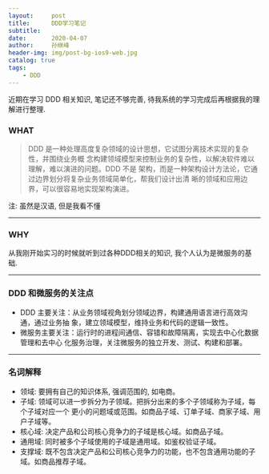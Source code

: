```yaml
---
layout:     post
title:      DDD学习笔记
subtitle:   
date:       2020-04-07
author:     孙继峰
header-img: img/post-bg-ios9-web.jpg
catalog: true
tags:
    - DDD
---
```

近期在学习 DDD 相关知识, 笔记还不够完善, 待我系统的学习完成后再根据我的理解进行整理.

### WHAT
> DDD 是一种处理高度复杂领域的设计思想，它试图分离技术实现的复杂性，并围绕业务概
念构建领域模型来控制业务的复杂性，以解决软件难以理解，难以演进的问题。DDD 不是
架构，而是一种架构设计方法论，它通过边界划分将复杂业务领域简单化，帮我们设计出清
晰的领域和应用边界，可以很容易地实现架构演进。

注: 虽然是汉语, 但是我看不懂

---
### WHY
从我刚开始实习的时候就听到过各种DDD相关的知识, 我个人认为是微服务的基础.

---
### DDD 和微服务的关注点
- DDD 主要关注：从业务领域视角划分领域边界，构建通用语言进行高效沟通，通过业务抽
象，建立领域模型，维持业务和代码的逻辑一致性。
- 微服务主要关注：运行时的进程间通信、容错和故障隔离，实现去中心化数据管理和去中心
化服务治理，关注微服务的独立开发、测试、构建和部署。

---
### 名词解释
- 领域: 要拥有自己的知识体系, 强调范围的, 如电商。
- 子域: 领域可以进一步拆分为子领域。把拆分出来的多个子领域称为子域，每个子域对应一个
更小的问题域或范围。如商品子域、订单子域、商家子域、用户子域等。
- 核心域: 决定产品和公司核心竞争力的子域是核心域。如商品子域。
- 通用域: 同时被多个子域使用的子域是通用域。如鉴权验证子域。
- 支撑域: 既不包含决定产品和公司核心竞争力的功能，也不包含通用功能的子域。如商品推荐子域。